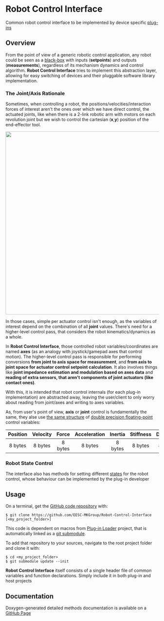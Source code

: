 # Robot Control Interface
Common robot control interface to be implemented by device specific [plug-ins](https://en.wikipedia.org/wiki/Plug-in_(computing))

## Overview

From the point of view of a generic robotic control application, any robot could be seen as a [black-box](https://en.wikipedia.org/wiki/Black_box) with inputs (**setpoints**) and outputs (**measurements**), regardless of its mechanism dynamics and control algorithm. **Robot Control Interface** tries to implement this abstraction layer, allowing for easy switching of devices and their pluggable software library implementation.

### The Joint/Axis Rationale

Sometimes, when controlling a robot, the positions/velocities/interaction forces of interest aren't the ones over which we have direct control, the actuated joints, like when there is a 2-link robotic arm with motors on each revolution joint but we wish to control the cartesian (**x**,**y**) position of the end-effector tool.

<p align="center">
  <img src="https://raw.githubusercontent.com/EESC-MKGroup/Robot-Control-Interface/master/docs/img/joints_axes.png" width="600"/>
</p>

In those cases, simple per actuator control isn't enough, as the variables of interest depend on the combination of all **joint** values. There's need for a higher-level control pass, that considers the robot kinematics/dynamics as a whole.

In **Robot Control Interface**, those controlled robot variables/coordinates are named **axes** (as an analogy with joystick/gamepad axes that control motion). The higher-level control pass is responsible for performing conversions **from joint to axis space for measurement**, and **from axis to joint space for actuator control setpoint calculation**. It also involves things like **joint impedance estimation and modulation based on axes data** and **reading of extra sensors, that aren't components of joint actuators (like contact ones)**.

With this, it is intended that robot control internals (for each plug-in implementation) are abstracted away, leaving the user/client to only worry about reading from joint/axes and writing to axes variables.

As, from user's point of view, **axis** or **joint** control is fundamentally the same, they alse use [the same structure](https://labdin.github.io/Robot-Control-Interface/structRobotVariables.html) of [double precision floating-point](https://en.wikipedia.org/wiki/Double-precision_floating-point_format) control variables:

  Position   |   Velocity   |    Force     | Acceleration |   Inertia    |  Stiffness   |   Damping
:----------: | :----------: | :----------: | :----------: | :----------: | :----------: | :----------:
   8 bytes   |    8 bytes   |   8 bytes    |   8 bytes    |   8 bytes    |   8 bytes    |   8 bytes

### Robot State Control

The interface also has methods for setting different [states](https://labdin.github.io/Robot-Control-Interface/robot__control_8h.html#a8a4285c43463011b934d1dc0a3859496) for the robot control, whose behaviour can be implemented by the plug-in developer

## Usage

On a terminal, get the [GitHub code repository](https://github.com/EESC-MKGroup/Robot-Control-Interface) with:

    $ git clone https://github.com/EESC-MKGroup/Robot-Control-Interface [<my_project_folder>]

This code is dependent on macros from [Plug-in Loader](https://github.com/EESC-MKGroup/Plugin-Loader) project, that is automatically linked as a [git submodule](https://chrisjean.com/git-submodules-adding-using-removing-and-updating/).

To add that repository to your sources, navigate to the root project folder and clone it with:

    $ cd <my_project_folder>
    $ git submodule update --init

**Robot Control Interface** itself consists of a single header file of common variables and function declarations. Simply include it in both plug-in and host projects

## Documentation

Doxygen-generated detailed methods documentation is available on a [GitHub Page](https://labdin.github.io/Robot-Control-Interface/classROBOT__CONTROL__INTERFACE.html)
